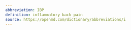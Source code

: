 ```yaml
---
abbreviation: IBP
definition: inflammatory back pain
source: https://openmd.com/dictionary/abbreviations/i
---
```

